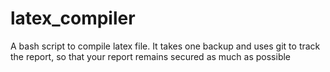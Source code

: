 # latex_compiler
A bash script to compile latex file. It takes one backup and uses git to track the report, so that your report remains secured as much as possible 
